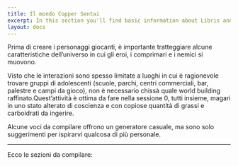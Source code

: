 ```yaml
---
title: Il mondo Copper Sentai
excerpt: In this section you'll find basic information about Libris and how to use it.
layout: docs
---
```

Prima di creare i personaggi giocanti, è importante tratteggiare alcune caratteristiche dell’universo in cui gli eroi, i comprimari e i nemici si muovono. 


Visto che le interazioni sono spesso limitate a luoghi in cui è ragionevole trovare gruppi di adolescenti (scuole, parchi, centri commerciali, bar, palestre e campi da gioco), non è necessario chissà quale world building raffinato.Quest’attività è ottima da fare nella sessione 0, tutti insieme, magari in uno stato alterato di coscienza e con copiose quantità di grassi e carboidrati da ingerire.


Alcune voci da compilare offrono un generatore casuale, ma sono solo suggerimenti per ispirarvi qualcosa di più personale.


***

Ecco le sezioni da compilare:
